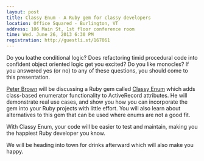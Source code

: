 ```yaml
---
layout: post
title: Classy Enum - A Ruby gem for classy developers
location: Office Squared - Burlington, VT
address: 106 Main St, 1st floor conference room
time: Wed. June 26, 2013 6:30 PM
registration: http://guestli.st/167061
---
```


Do you loathe conditional logic? Does refactoring timid procedural code
into confident object oriented logic get you excited? Do you like monocles? If you
answered yes (or no) to any of these questions, you should come to this
presentation.

[Peter Brown](https://twitter.com/beerlington) will be discussing
a Ruby gem called [Classy Enum](https://github.com/beerlington/classy_enum)
which adds class-based enumerator functionality
to ActiveRecord attributes. He will demonstrate real use cases,
and show you how you can incorporate the gem into your Ruby projects with
little effort. You will also learn about alternatives to this gem that can be
used where enums are not a good fit.

With Classy Enum, your code will be easier to test and maintain,
making you the happiest Ruby developer you know.

We will be heading into town for drinks afterward which will also make
you happy.
